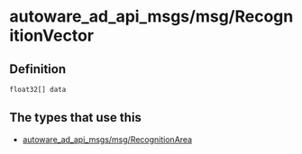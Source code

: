 # autoware_ad_api_msgs/msg/RecognitionVector

## Definition

```txt
float32[] data
```

## The types that use this

- [autoware_ad_api_msgs/msg/RecognitionArea](../../autoware_ad_api_msgs/msg/recognition_area.md)
